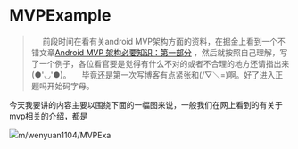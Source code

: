 # MVPExample

> &nbsp;&nbsp;&nbsp;&nbsp; 前段时间在看有关android MVP架构方面的资料，在掘金上看到一个不错文章[Android MVP 架构必要知识：第一部分](https://github.com/xitu/gold-miner/blob/master/TODO/essential-guide-for-designing-your-android-app-architecture-mvp-part.md)
，然后就按照自己理解，写了一个例子，各位看官要是觉得有什么不对的或者不合理的地方还请指出来(●'◡'●)。
&nbsp;&nbsp;&nbsp;&nbsp;毕竟还是第一次写博客有点紧张和(/▽＼=)啊。好了进入正题吗开始码字母。
>

今天我要讲的内容主要以围绕下面的一幅图来说，一般我们在网上看到的有关于mvp相关的介绍，都是

![](https://github.comple/blob/master/app/src/main/assets/mvp.png?raw=true)m/wenyuan1104/MVPExa
